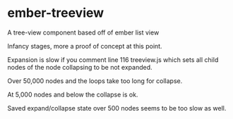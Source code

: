 # ember-treeview
A tree-view component based off of ember list view

Infancy stages, more a proof of concept at this point.

Expansion is slow if you comment line 116 treeview.js which sets all child nodes of the node collapsing to be not expanded.

Over 50,000 nodes and the loops take too long for collapse.

At 5,000 nodes and below the collapse is ok.

Saved expand/collapse state over 500 nodes seems to be too slow as well.

